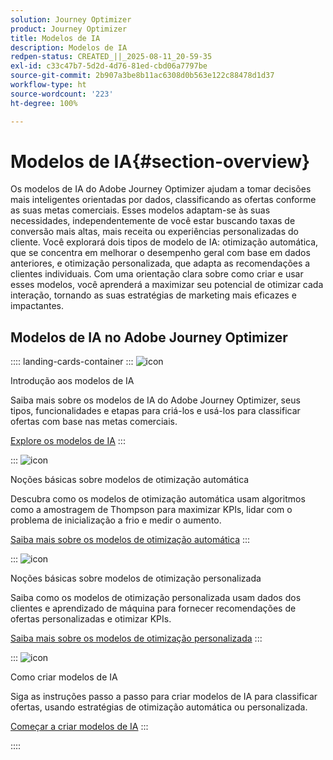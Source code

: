 ```yaml
---
solution: Journey Optimizer
product: Journey Optimizer
title: Modelos de IA
description: Modelos de IA
redpen-status: CREATED_||_2025-08-11_20-59-35
exl-id: c33c47b7-5d2d-4d76-81ed-cbd06a7797be
source-git-commit: 2b907a3be8b11ac6308d0b563e122c88478d1d37
workflow-type: ht
source-wordcount: '223'
ht-degree: 100%

---
```


# Modelos de IA{#section-overview}

Os modelos de IA do Adobe Journey Optimizer ajudam a tomar decisões mais inteligentes orientadas por dados, classificando as ofertas conforme as suas metas comerciais. Esses modelos adaptam-se às suas necessidades, independentemente de você estar buscando taxas de conversão mais altas, mais receita ou experiências personalizadas do cliente. Você explorará dois tipos de modelo de IA: otimização automática, que se concentra em melhorar o desempenho geral com base em dados anteriores, e otimização personalizada, que adapta as recomendações a clientes individuais. Com uma orientação clara sobre como criar e usar esses modelos, você aprenderá a maximizar seu potencial de otimizar cada interação, tornando as suas estratégias de marketing mais eficazes e impactantes.

## Modelos de IA no Adobe Journey Optimizer

:::: landing-cards-container
:::
![icon](https://cdn.experienceleague.adobe.com/icons/circle-play.svg?lang=pt-BR)

Introdução aos modelos de IA

Saiba mais sobre os modelos de IA do Adobe Journey Optimizer, seus tipos, funcionalidades e etapas para criá-los e usá-los para classificar ofertas com base nas metas comerciais.

[Explore os modelos de IA](../using/offers/ranking/ai-models.md)
:::

:::
![icon](https://cdn.experienceleague.adobe.com/icons/chart-line.svg?lang=pt-BR)

Noções básicas sobre modelos de otimização automática

Descubra como os modelos de otimização automática usam algoritmos como a amostragem de Thompson para maximizar KPIs, lidar com o problema de inicialização a frio e medir o aumento.

[Saiba mais sobre os modelos de otimização automática](../using/offers/ranking/auto-optimization-model.md)
:::

:::
![icon](https://cdn.experienceleague.adobe.com/icons/bullseye.svg?lang=pt-BR)

Noções básicas sobre modelos de otimização personalizada

Saiba como os modelos de otimização personalizada usam dados dos clientes e aprendizado de máquina para fornecer recomendações de ofertas personalizadas e otimizar KPIs.

[Saiba mais sobre os modelos de otimização personalizada](../using/offers/ranking/personalized-optimization-model.md)
:::

:::
![icon](https://cdn.experienceleague.adobe.com/icons/list-check.svg?lang=pt-BR)

Como criar modelos de IA

Siga as instruções passo a passo para criar modelos de IA para classificar ofertas, usando estratégias de otimização automática ou personalizada.

[Começar a criar modelos de IA](../using/offers/ranking/create-ranking-strategies.md)
:::

::::
